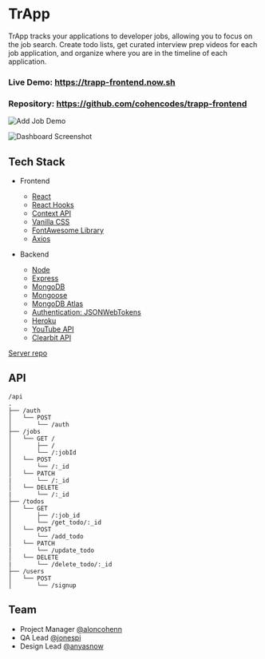 # TrApp

TrApp tracks your applications to developer jobs, allowing you to focus on the job search. Create todo lists, get curated interview prep videos for each job application, and organize where you are in the timeline of each application.

### Live Demo: https://trapp-frontend.now.sh

### Repository: https://github.com/cohencodes/trapp-frontend

![Add Job Demo](https://github.com/cohencodes/trapp-frontend/blob/master/src/assets/landing.gif?raw=true)

![Dashboard Screenshot](https://github.com/cohencodes/trapp-frontend/blob/master/src/assets/trapp.png?raw=true)
  
## Tech Stack

* Frontend
  * [React](https://github.com/facebook/react)
  * [React Hooks](https://github.com/streamich/react-use)
  * [Context API](https://github.com/wesbos/React-Context)
  * [Vanilla CSS](https://vanillaframework.io/)
  * [FontAwesome Library](https://fontawesome.com/)
  * [Axios](https://github.com/axios/axios)

* Backend
  * [Node](https://github.com/nodejs/node)
  * [Express](https://github.com/expressjs/express)
  * [MongoDB](https://github.com/mongodb/mongo)
  * [Mongoose](https://github.com/Automattic/mongoose)
  * [MongoDB Atlas](https://www.mongodb.com/cloud/atlas)
  * [Authentication: JSONWebTokens](https://jwt.io/)
  * [Heroku](https://devcenter.heroku.com)
  * [YouTube API](https://developers.google.com/youtube/v3/)
  * [Clearbit API](https://clearbit.com/docs)

[Server repo](https://github.com/cohencodes/trapp-backend)

## API

```
/api
.
├── /auth
│   └── POST
│       └── /auth
├── /jobs
│   └── GET /
│       ├── /
│       └── /:jobId
│   └── POST
│       └── /:_id
│   └── PATCH
|       └── /:_id
│   └── DELETE
|       └── /:_id
├── /todos
│   └── GET
│       ├── /:job_id
│       └── /get_todo/:_id
│   └── POST
│       └── /add_todo
│   └── PATCH
|       └── /update_todo
│   └── DELETE
|       └── /delete_todo/:_id
├── /users
│   └── POST
│       └── /signup
```

## Team
* Project Manager [@aloncohenn](https://github.com/cohencodes)
* QA Lead [@jonespi](https://github.com/jonespi)
* Design Lead [@anyasnow](https://github.com/anyasnow)
